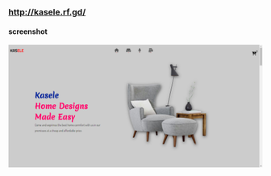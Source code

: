 ### http://kasele.rf.gd/

#### screenshot
<img src="https://raw.githubusercontent.com/jaycode8/Personal-Web-Portfolio/main/src/Components/About/Projects/img/funiture.png" />
